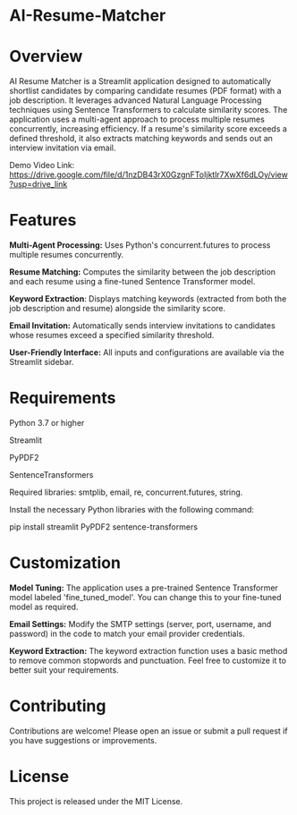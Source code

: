 # AI-Resume-Matcher

# Overview

AI Resume Matcher is a Streamlit application designed to automatically shortlist candidates by comparing candidate resumes (PDF format) with a job description. It leverages advanced Natural Language Processing techniques using Sentence Transformers to calculate similarity scores. The application uses a multi-agent approach to process multiple resumes concurrently, increasing efficiency. If a resume's similarity score exceeds a defined threshold, it also extracts matching keywords and sends out an interview invitation via email.

Demo Video Link: https://drive.google.com/file/d/1nzDB43rX0GzgnFToIjktlr7XwXf6dLOy/view?usp=drive_link

# Features

**Multi-Agent Processing:** Uses Python's concurrent.futures to process multiple resumes concurrently.

**Resume Matching:** Computes the similarity between the job description and each resume using a fine-tuned Sentence Transformer model.

**Keyword Extraction**: Displays matching keywords (extracted from both the job description and resume) alongside the similarity score.

**Email Invitation:** Automatically sends interview invitations to candidates whose resumes exceed a specified similarity threshold.

**User-Friendly Interface:** All inputs and configurations are available via the Streamlit sidebar.

# Requirements

Python 3.7 or higher

Streamlit

PyPDF2

SentenceTransformers

Required libraries: smtplib, email, re, concurrent.futures, string.

Install the necessary Python libraries with the following command:

pip install streamlit PyPDF2 sentence-transformers

# Customization

**Model Tuning:**
The application uses a pre-trained Sentence Transformer model labeled 'fine_tuned_model'. You can change this to your fine-tuned model as required.

**Email Settings:**
Modify the SMTP settings (server, port, username, and password) in the code to match your email provider credentials.

**Keyword Extraction:**
The keyword extraction function uses a basic method to remove common stopwords and punctuation. Feel free to customize it to better suit your requirements.

# Contributing

Contributions are welcome! Please open an issue or submit a pull request if you have suggestions or improvements.

# License

This project is released under the MIT License.
